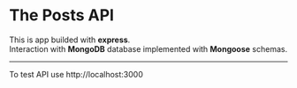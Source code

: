
# The Posts API


This is app builded with **express**.<br>
Interaction with **MongoDB** database implemented with **Mongoose** schemas.<br>

***

To test API use http://localhost:3000
